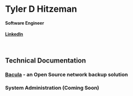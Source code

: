 # Tyler D Hitzeman
#### Software Engineer
#### [LinkedIn](https://www.linkedin.com/in/tyler-hitzeman/)
&nbsp;
&nbsp;

## Technical Documentation
### [Bacula](https://github.com/tyler-hitzeman/bacula) - an Open Source network backup solution
### System Administration (Coming Soon)
